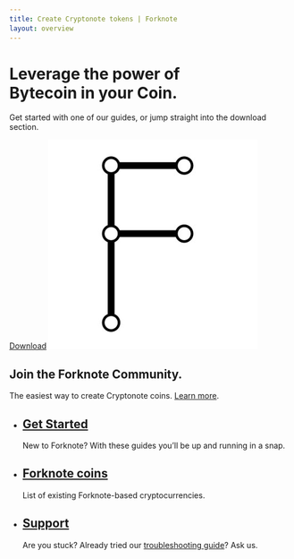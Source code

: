 ```yaml
---
title: Create Cryptonote tokens | Forknote
layout: overview
---
```


<div class="wrapper feature">
  <h1>
    Leverage the power of<br />
    Bytecoin in your Coin.
  </h1>
  <p class="intro">Get started with one of our guides, or jump straight into the download section.</p>
  <a href="/download/" class="button" title="download forknote">Download</a>
  <img src="/images/forknote-large.png" class="forknote-large" alt="forknote" />
</div>

<div class="full-width dev-program-callout">
  <div class="wrapper">
    <h2>Join the Forknote Community.</h2>
    <p>The easiest way to create Cryptonote coins. <a href="/developers/">Learn more</a>.</p>
  </div>
</div>

<div class="full-width-divider">
  <ul class="wrapper highlights">
    <li class="highlight-module">
      <a href="/guides/getting-started/" title="forknote beginners guide"><span class="mega-octicon octicon-book"></span></a>
      <h2><a href="/guides/getting-started/" title="forknote beginners guide">Get Started</a></h2>
      <p>New to Forknote? With these guides you’ll be up and running in a snap.</p>
    </li>
    <li class="highlight-module">
      <a href="/coins/"><span class="mega-octicon octicon-database"></span></a>
      <h2><a href="/coins/">Forknote coins</a></h2>
      <p>List of existing Forknote-based cryptocurrencies.</p>
    </li>
    <li class="highlight-module">
      <a href="/contact/"><span class="mega-octicon octicon-mail-read"></span></a>
      <h2><a href="/contact/">Support</a></h2>
      <p>Are you stuck? Already tried our <a href="/guides/troubleshooting/" title="forknote troubleshooting">troubleshooting guide</a>? Ask us.</p>
    </li>
  </ul>
</div>
